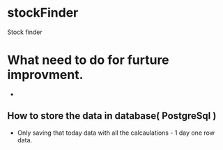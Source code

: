 # stockFinder
Stock finder 

# What need to do for furture improvment.

- 

## How to store the data in database( PostgreSql )
 - Only saving that today data with all the calcaulations - 1 day one row data.